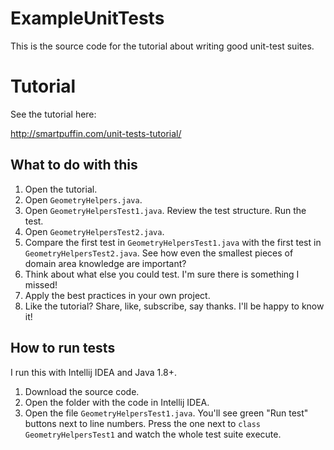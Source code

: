 # ExampleUnitTests

This is the source code for the tutorial about writing good unit-test suites.

# Tutorial

See the tutorial here:

http://smartpuffin.com/unit-tests-tutorial/


## What to do with this
1. Open the tutorial.
1. Open `GeometryHelpers.java`.
1. Open `GeometryHelpersTest1.java`. Review the test structure. Run the test.
1. Open `GeometryHelpersTest2.java`.
1. Compare the first test in `GeometryHelpersTest1.java` with the first test in `GeometryHelpersTest2.java`. See how even the smallest pieces of domain area knowledge are important?
1. Think about what else you could test. I'm sure there is something I missed!
1. Apply the best practices in your own project.
1. Like the tutorial? Share, like, subscribe, say thanks. I'll be happy to know it!

## How to run tests
I run this with Intellij IDEA and Java 1.8+.
1. Download the source code.
2. Open the folder with the code in Intellij IDEA.
3. Open the file `GeometryHelpersTest1.java`. You'll see green "Run test" buttons next to line numbers. Press the one next to `class GeometryHelpersTest1` and watch the whole test suite execute.

